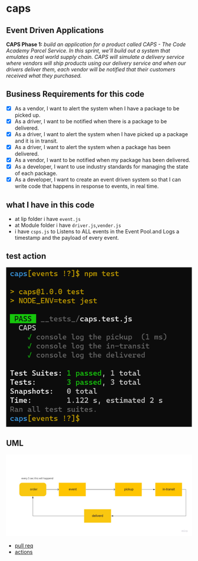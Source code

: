 # caps

## Event Driven Applications

**CAPS Phase 1:**
*build an application for a product called CAPS - The Code Academy Parcel Service. In this sprint, we’ll build out a system that emulates a real world supply chain. CAPS will simulate a delivery service where vendors will ship products using our delivery service and when our drivers deliver them, each vendor will be notified that their customers received what they purchased.*

## Business Requirements for this code
- [x] As a vendor, I want to alert the system when I have a package to be picked up.
- [x] As a driver, I want to be notified when there is a package to be delivered.
- [x] As a driver, I want to alert the system when I have picked up a package and it is in transit.
- [x] As a driver, I want to alert the system when a package has been delivered.
- [x] As a vendor, I want to be notified when my package has been delivered.
- [x] As a developer, I want to use industry standards for managing the state of each package.
- [x] As a developer, I want to create an event driven system so that I can write code that happens in response to events, in real time.

## what I have in this code

+ at lip folder i have `event.js` 
+ at Module folder i have `driver.js`,`vender.js`
+ i have `csps.js` to Listens to ALL events in the Event Pool.and Logs a timestamp and the payload of every event.

## test action
![caps test](./capsTestImg/capsTest.png)


## UML

![caps uml](./UML/caps.jpg)

+ [pull req]()
+ [actions]()